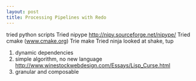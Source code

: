 ```yaml
---
layout: post
title: Processing Pipelines with Redo
---
```


tried python scripts
Tried nipype http://nipy.sourceforge.net/nipype/
Tried cmake (www.cmake.org)
Trie make
Tried ninja
looked at shake, tup


1. dynamic dependencies
2. simple algorithm, no new language
    http://www.winestockwebdesign.com/Essays/Lisp_Curse.html
3. granular and composable
